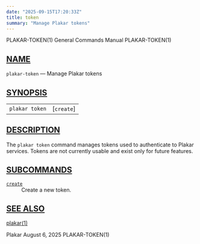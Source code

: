 ```yaml
---
date: "2025-09-15T17:20:33Z"
title: token
summary: "Manage Plakar tokens"
---
```

<div class="head" role="doc-pageheader" aria-label="Manual header
  line"><span class="head-ltitle">PLAKAR-TOKEN(1)</span>
  <span class="head-vol">General Commands Manual</span>
  <span class="head-rtitle">PLAKAR-TOKEN(1)</span></div>
<main class="manual-text">
<section class="Sh">
<h2 class="Sh" id="NAME"><a class="permalink" href="#NAME">NAME</a></h2>
<p class="Pp"><code class="Nm">plakar-token</code> &#x2014;
    <span class="Nd" role="doc-subtitle">Manage Plakar tokens</span></p>
</section>
<section class="Sh">
<h2 class="Sh" id="SYNOPSIS"><a class="permalink" href="#SYNOPSIS">SYNOPSIS</a></h2>
<table class="Nm">
  <tr>
    <td><code class="Nm">plakar token</code></td>
    <td>[<code class="Cm">create</code>]</td>
  </tr>
</table>
</section>
<section class="Sh">
<h2 class="Sh" id="DESCRIPTION"><a class="permalink" href="#DESCRIPTION">DESCRIPTION</a></h2>
<p class="Pp">The <code class="Nm">plakar token</code> command manages tokens
    used to authenticate to Plakar services. Tokens are not currently usable and
    exist only for future features.</p>
</section>
<section class="Sh">
<h2 class="Sh" id="SUBCOMMANDS"><a class="permalink" href="#SUBCOMMANDS">SUBCOMMANDS</a></h2>
<dl class="Bl-tag">
  <dt id="create"><a class="permalink" href="#create"><code class="Cm">create</code></a></dt>
  <dd>Create a new token.</dd>
</dl>
</section>
<section class="Sh">
<h2 class="Sh" id="SEE_ALSO"><a class="permalink" href="#SEE_ALSO">SEE
  ALSO</a></h2>
<p class="Pp"><a class="Xr" href="../plakar/" aria-label="plakar, section
    1">plakar(1)</a></p>
</section>
</main>
<div class="foot" role="doc-pagefooter" aria-label="Manual footer
  line"><span class="foot-left">Plakar</span> <span class="foot-date">August 6,
  2025</span> <span class="foot-right">PLAKAR-TOKEN(1)</span></div>
